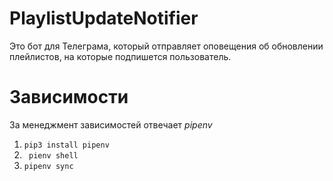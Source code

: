 # PlaylistUpdateNotifier
Это бот для Телеграма, который отправляет оповещения об обновлении плейлистов, на которые подпишется пользователь.

# Зависимости
За менеджмент зависимостей отвечает _pipenv_
1) ```pip3 install pipenv```
2) ``` pienv shell```
3) ```pipenv sync```

